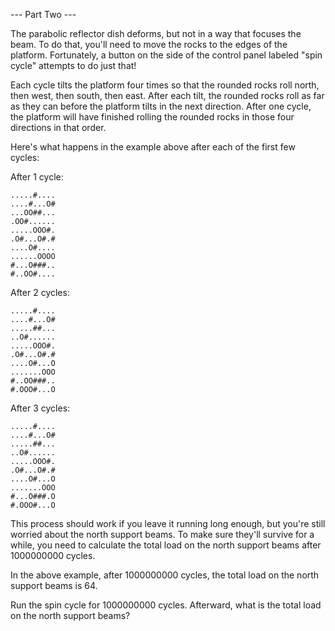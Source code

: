 --- Part Two ---

The parabolic reflector dish deforms, but not in a way that focuses the beam. To
do that, you'll need to move the rocks to the edges of the platform.
Fortunately, a button on the side of the control panel labeled "spin cycle"
attempts to do just that!

Each cycle tilts the platform four times so that the rounded rocks roll north,
then west, then south, then east. After each tilt, the rounded rocks roll as far
as they can before the platform tilts in the next direction. After one cycle,
the platform will have finished rolling the rounded rocks in those four
directions in that order.

Here's what happens in the example above after each of the first few cycles:

After 1 cycle:
```
.....#....
....#...O#
...OO##...
.OO#......
.....OOO#.
.O#...O#.#
....O#....
......OOOO
#...O###..
#..OO#....
```

After 2 cycles:
```
.....#....
....#...O#
.....##...
..O#......
.....OOO#.
.O#...O#.#
....O#...O
.......OOO
#..OO###..
#.OOO#...O
```

After 3 cycles:
```
.....#....
....#...O#
.....##...
..O#......
.....OOO#.
.O#...O#.#
....O#...O
.......OOO
#...O###.O
#.OOO#...O
```

This process should work if you leave it running long enough, but you're still
worried about the north support beams. To make sure they'll survive for a while,
you need to calculate the total load on the north support beams after 1000000000
cycles.

In the above example, after 1000000000 cycles, the total load on the north
support beams is 64.

Run the spin cycle for 1000000000 cycles. Afterward, what is the total load on
the north support beams?
